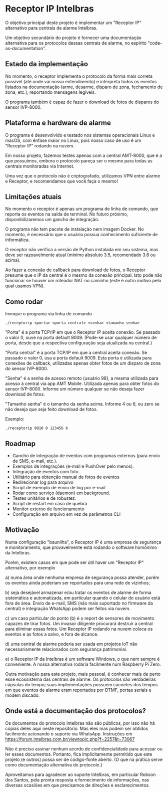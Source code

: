 # Receptor IP Intelbras

O objetivo principal deste projeto é implementar um "Receptor IP" alternativo
para centrais de alarme Intelbras.

Um objetivo secundário do projeto é fornecer uma documentação alternativa
para os protocolos dessas centrais de alarme, no espírito "code-as-documentation".

## Estado da implementação

No momento, o receptor implementa o protocolo da forma mais correta
possível (até onde vai nosso entendimento) e interpreta todos os eventos
listados na documentação (arme, desarme, disparo de zona, fechamento de
zona, etc.), reportando mensagens legíveis.

O programa também é capaz de fazer o download de fotos de disparos do sensor
IVP-8000.

## Plataforma e hardware de alarme

O programa é desenvolvido e testado nos sistemas operacionais Linux
e macOS, com ênfase maior no Linux, pois nosso caso de uso é um
"Receptor IP" rodando na nuvem.

Em nosso projeto, fazemos testes apenas com a central AMT-8000, que
é a que possuímos, embora o
protocolo pareça ser o mesmo para todas as centrais monitoradas via Internet.

Uma vez que o protocolo não é criptografado, utilizamos VPN entre alarme e
Receptor, e recomendamos que você faça o mesmo!

## Limitações atuais

No momento o receptor é apenas um programa de linha de comando, que reporta
os eventos na saída de terminal. No futuro próximo, disponibilizaremos um
gancho de integração.

O programa não tem pacote de instalação nem imagem Docker. No momento, é
necessário que o usuário possua conhecimento suficiente de informática.

O receptor não verifica a versão de Python instalada em seu sistema, mas
deve ser razoavelmente atual (mínimo absoluto 3.5, recomendado 3.8 ou acima).

Ao fazer a conexão de callback para download de fotos, o Receptor presume que
o IP da central é o mesmo da conexão principal. Isto pode não funcionar se
houver um roteador NAT no caminho (este é outro motivo pelo qual usamos VPN).

## Como rodar

Invoque o programa via linha de comando

```
./receptorip <porta> <porta central> <senha> <tamanho senha>
```

"Porta" é a porta TCP/IP em que o Receptor IP aceita conexão.
Se passado o valor 0, ouve na porta default 9009. (Pode-se usar
qualquer número de porta, desde que a respectiva configuração seja atualizada
na central.)

"Porta central" é a porta TCP/IP em que a central aceita conexão.
Se passado o valor 0, usa a porta default 9009. Esta porta é utilizada
para conexões de callback, utilizadas apenas obter fotos de um disparo de zona
do sensor IVP-8000.

"Senha" é a senha de acesso remoto (usuário 98), a mesma utilizada
para acesso à central via app AMT Mobile. Utilizada apenas para obter
fotos do sensor IVP-8000. Informe um número qualquer se não deseja fazer
download de fotos.

"Tamanho senha" é o tamanho da senha acima. Informe 4 ou 6, ou zero se
não deseja que seja feito download de fotos.

Exemplo:

```
./receptorip 9010 0 123456 6
```

## Roadmap

- Gancho de integração de eventos com programas externos (para envio de SMS, e-mail, etc.).
- Exemplos de integrações (e-mail e PushOver pelo menos).
- Integração de eventos com foto.
- Utilitário para obtenção manual de fotos de eventos
- Redirecionar log para arquivo
- Script de exemplo de envio de log por e-mail
- Rodar como serviço (daemon) em background.
- Testes unitários e de robustez.
- Script de restart em caso de quebra
- Monitor externo de funcionamento
- Configuração em arquivo em vez de parâmetros CLI


## Motivação

Numa configuração "baunilha", o Receptor IP é uma empresa de segurança
e monitoramento, que provavelmente está rodando o software homônimo da
Intelbras.

Porém, existem casos em que pode ser útil haver um "Receptor IP"
alternativo, por exemplo

a) numa área onde nenhuma empresa de segurança possa atender, porém
os eventos ainda poderiam ser reportados para uma rede de vizinhos;

b) seja desejável armazenar e/ou tratar os eventos de alarme
de forma sistemática e automatizada, em particular quando o celular do usuário
está fora de área. Envio de e-mail, SMS (não mais suportado no firmware
da central) e integração WhatsApp podem ser feitos via nuvem.

c) um caso particular do ponto (b) é o report de sensores de movimento
capazes de tirar fotos. Um invasor diligente procurará destruir
a central para eliminar essas fotos. Um Receptor IP rodando na nuvem 
coloca os eventos e as fotos a salvo, e fora de alcance.

d) uma central de alarme poderia ser usada em projetos IoT não 
necessariamente relacionados com segurança patrimonial.

e) o Receptor IP da Intelbras é um software Windows, o que nem sempre
é conveniente. A nossa alternativa rodaria facilmente num Raspberry Pi Zero.

Outra motivação para este projeto, mais pessoal, é conhecer mais de perto
esse ecossistema das centrais de alarme. Os protocolos são verdadeiras 
cápsulas do tempo; suas implementações possuem cacoetes dos tempos em que
eventos de alarme eram reportados por DTMF, portas seriais e modem discado.

## Onde está a documentação dos protocolos?

Os documentos do protocolo Intelbras não são públicos, por isso não
há cópias deles aqui neste repositório. Mas eles mas podem ser obtidos
facilmente acionando o suporte via WhatsApp. Instruções em
https://forum.intelbras.com.br/viewtopic.php?f=2257&t=73067

Não é preciso assinar nenhum acordo de confidencialidade
para acessar ou ler esses documentos. Portanto, fica implicitamente
permitido que este projeto (e outros) possa ser de código-fonte aberto.
(O que na prática serve como documentação alternativa do protocolo.)

Aproveitamos para agradecer ao suporte Intelbras, em particular 
Robson dos Santos, pela pronta resposta e fornecimento de informações, nas
diversas ocasiões em que precisamos de direções e esclarecimentos.
